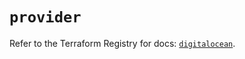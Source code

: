 # `provider`

Refer to the Terraform Registry for docs: [`digitalocean`](https://registry.terraform.io/providers/digitalocean/digitalocean/2.48.2/docs).
